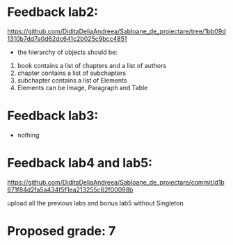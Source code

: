 # Feedback lab2:
https://github.com/DiditaDeliaAndreea/Sabloane_de_proiectare/tree/1bb09d1310b7dd7a0d62dc641c2b025c9bcc4851

- the hierarchy of objects should be:
1.  book contains a list of chapters and a list of authors
2.  chapter contains a list of subchapters
3.  subchapter contains a list of Elements
4.  Elements can be Image, Paragraph and Table

# Feedback lab3:
- nothing

# Feedback lab4 and lab5:
https://github.com/DiditaDeliaAndreea/Sabloane_de_proiectare/commit/d1b671f84d2fa5a434f5f1ea213255c62f00098b

upload all the previous labs and bonus lab5 without Singleton

# Proposed grade: 7
